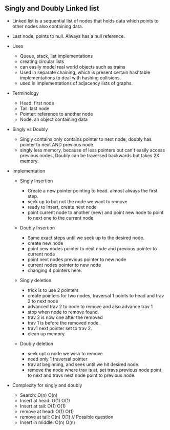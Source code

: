 ## Singly and Doubly Linked list
- Linked list is a sequential list of nodes that holds data which points to other nodes also containing data.
- Last node, points to null. Always has a null reference.
- Uses
  - Queue, stack, list implementations
  - creating circular lists
  - can easily model real world objects such as trains
  - Used in separate chaining, which is present certain hashtable implementations to deal with hashing collisions.
  - used in implementations of adjacency lists of graphs.

- Terminology
  - Head: first node
  - Tail: last node
  - Pointer: reference to another node
  - Node: an object containing data

- Singly vs Doubly
  - Singly contains only contains pointer to next node, doubly has pointer to next AND previous node.
  - singly less memory, because of less pointers but can't easily access previous nodes, Doubly can be traversed backwards but takes 2X memory.

- Implementation
  - Singly Insertion
    - Create a new pointer pointing to head. almost always the first step.
    - seek up to but not the node we want to remove
    - ready to insert, create next node
    - point current node to another (new) and point new node to point to next one to the current node.
  - Doubly Insertion
    - Same exact steps until we seek up to the desired node.
    - create new node
    - point new nodes pointer to next node and previous pointer to current node
    - point next nodes previous pointer to new node
    - current nodes pointer to new node
    - changing 4 pointers here.

  - Singly deletion
    - trick is to use 2 pointers
    - create pointers for two nodes, traversal 1 points to head and trav 2 to next node
    - advanced trav 2 to node to remove and also advance trav 1
    - stop when node to remove found.
    - trav 2 is now one after the removed
    - trav 1 is before the removed node.
    - trav1 next pointer set to trav 2.
    - clean up memory.
  - Doubly deletion
    - seek upt o node we wish to remove
    - need only 1 traversal pointer
    - trav at beginning, and seek until we hit desired node.
    - remove the node where trav is at, set travs previous node point to next and travs next node point to previous node.

- Complexity for singly and doubly
  - Search: O(n) O(n)
  - Insert at head: O(1) O(1)
  - Insert at tail: O(1) O(1)
  - remove at head: O(1) O(1)
  - remove at tail: O(n) O(1) // Possible question
  - Insert in middle: O(n) O(n)

